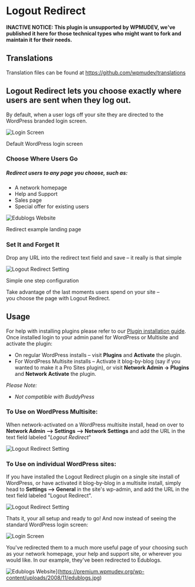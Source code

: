 # Logout Redirect

**INACTIVE NOTICE: This plugin is unsupported by WPMUDEV, we've published it here for those technical types who might want to fork and maintain it for their needs.**

## Translations

Translation files can be found at https://github.com/wpmudev/translations

## Logout Redirect lets you choose exactly where users are sent when they log out.

By default, when a user logs off your site they are directed to the WordPress branded login screen. 

![Login Screen](http://premium.wpmudev.org/wp-content/uploads/2008/11/CowPat.Net-›-Log-In.jpg)


 Default WordPress login screen

### Choose Where Users Go

##### Redirect users to any page you choose, such as:

*   A network homepage
*   Help and Support
*   Sales page
*   Special offer for existing users


![Edublogs Website](http://premium.wpmudev.org/wp-content/uploads/2008/11/edublogs.jpg)


 Redirect example landing page

### Set It and Forget It

Drop any URL into the redirect text field and save – it really is that simple 

![Logout Redirect Setting](http://premium.wpmudev.org/wp-content/uploads/2008/11/Network-Settings-‹-Network-Admin-—-WordPress-2.jpg)

 Simple one step configuration

 Take advantage of the last moments users spend on your site – you choose the page with Logout Redirect.

## Usage


For help with installing plugins please refer to our [Plugin installation guide](https://premium.wpmudev.org/wpmu-manual/installing-regular-plugins-on-wpmu/). Once installed login to your admin panel for WordPress or Multisite and activate the plugin:

*   On regular WordPress installs – visit **Plugins** and **Activate** the plugin.
*   For WordPress Multisite installs – Activate it blog-by-blog (say if you wanted to make it a Pro Sites plugin), or visit **Network Admin -> Plugins** and **Network Activate** the plugin.

_Please Note:_

*   _Not compatible with BuddyPress_

### To Use on WordPress Multisite:

When network-activated on a WordPress multisite install, head on over to **Network Admin --> Settings --> Network Settings** and add the URL in the text field labeled "_Logout Redirect_" 

![Logout Redirect Setting](https://premium.wpmudev.org/wp-content/uploads/2008/11/Network-Settings-‹-Network-Admin-—-WordPress-2.jpg "Logout Redirect Setting")

### To Use on individual WordPress sites:

If you have installed the Logout Redirect plugin on a single site install of WordPress, or have activated it blog-by-blog in a multisite install, simply head to **Settings --> General** in the site's wp-admin, and add the URL in the text field labeled "Logout Redirect". 

![Logout Redirect Setting](https://premium.wpmudev.org/wp-content/uploads/2008/11/Network-Settings-‹-Network-Admin-—-WordPress-2.jpg "Logout Redirect Setting")

 Thats it, your all setup and ready to go! And now instead of seeing the standard WordPress login screen: 

![Login Screen](https://premium.wpmudev.org/wp-content/uploads/2008/11/CowPat.Net-›-Log-In.jpg "Login Screen")

You've redirected them to a much more useful page of your choosing such as your network homepage, your help and support site, or wherever you would like. In our example, they've been redirected to Edublogs. 

![Edublogs Website](https://premium.wpmudev.org/wp-content/uploads/2008/11/edublogs.jpg "Edublogs Website")](https://premium.wpmudev.org/wp-content/uploads/2008/11/edublogs.jpg)


